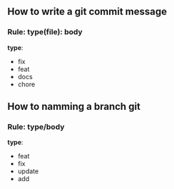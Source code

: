 

## How to write a git commit message

### Rule: type(file): body

**type**: 
  - fix 
  - feat 
  - docs
  - chore  
  
## How to namming a branch git 

### Rule: type/body 

**type**:
  - feat 
  - fix
  - update 
  - add 